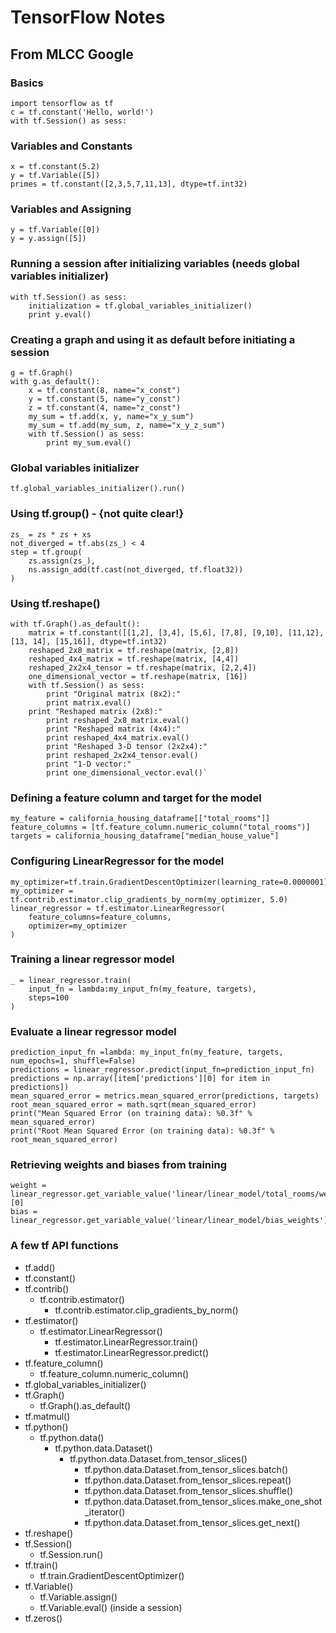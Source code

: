 # TensorFlow Notes

## From MLCC Google

### Basics
    import tensorflow as tf
    c = tf.constant('Hello, world!')
    with tf.Session() as sess:

### Variables and Constants
    x = tf.constant(5.2)
    y = tf.Variable([5])
    primes = tf.constant([2,3,5,7,11,13], dtype=tf.int32)

### Variables and Assigning
    y = tf.Variable([0])
    y = y.assign([5])

### Running a session after initializing variables (needs global variables initializer)
    with tf.Session() as sess:
    	initialization = tf.global_variables_initializer()
    	print y.eval()

### Creating a graph and using it as default before initiating a session
    g = tf.Graph()
    with g.as_default():
    	x = tf.constant(8, name="x_const")
    	y = tf.constant(5, name="y_const")
    	z = tf.constant(4, name="z_const")
    	my_sum = tf.add(x, y, name="x_y_sum")
    	my_sum = tf.add(my_sum, z, name="x_y_z_sum")
    	with tf.Session() as sess:
    		print my_sum.eval()

### Global variables initializer
    tf.global_variables_initializer().run()

### Using tf.group() - {not quite clear!}
    zs_ = zs * zs + xs
    not_diverged = tf.abs(zs_) < 4
    step = tf.group(
    	zs.assign(zs_),
    	ns.assign_add(tf.cast(not_diverged, tf.float32))
    )

### Using tf.reshape()
    with tf.Graph().as_default():
    	matrix = tf.constant([[1,2], [3,4], [5,6], [7,8], [9,10], [11,12], [13, 14], [15,16]], dtype=tf.int32)
    	reshaped_2x8_matrix = tf.reshape(matrix, [2,8])
    	reshaped_4x4_matrix = tf.reshape(matrix, [4,4])
    	reshaped_2x2x4_tensor = tf.reshape(matrix, [2,2,4])
    	one_dimensional_vector = tf.reshape(matrix, [16])
    	with tf.Session() as sess:
    		print "Original matrix (8x2):"
    		print matrix.eval()
		print "Reshaped matrix (2x8):"
    		print reshaped_2x8_matrix.eval()
    		print "Reshaped matrix (4x4):"
    		print reshaped_4x4_matrix.eval()
    		print "Reshaped 3-D tensor (2x2x4):"
    		print reshaped_2x2x4_tensor.eval()
    		print "1-D vector:"
    		print one_dimensional_vector.eval()`

### Defining a feature column and target for the model
    my_feature = california_housing_dataframe[["total_rooms"]]
    feature_columns = [tf.feature_column.numeric_column("total_rooms")]
    targets = california_housing_dataframe["median_house_value"]

### Configuring LinearRegressor for the model
    my_optimizer=tf.train.GradientDescentOptimizer(learning_rate=0.0000001)
    my_optimizer = tf.contrib.estimator.clip_gradients_by_norm(my_optimizer, 5.0)
    linear_regressor = tf.estimator.LinearRegressor(
        feature_columns=feature_columns,
        optimizer=my_optimizer
    )

### Training a linear regressor model
    _ = linear_regressor.train(
    	input_fn = lambda:my_input_fn(my_feature, targets),
    	steps=100
    )

### Evaluate a linear regressor model
    prediction_input_fn =lambda: my_input_fn(my_feature, targets, num_epochs=1, shuffle=False)
    predictions = linear_regressor.predict(input_fn=prediction_input_fn)
    predictions = np.array([item['predictions'][0] for item in predictions])
    mean_squared_error = metrics.mean_squared_error(predictions, targets)
    root_mean_squared_error = math.sqrt(mean_squared_error)
    print("Mean Squared Error (on training data): %0.3f" % mean_squared_error)
    print("Root Mean Squared Error (on training data): %0.3f" % root_mean_squared_error)

### Retrieving weights and biases from training
    weight = linear_regressor.get_variable_value('linear/linear_model/total_rooms/weights')[0]
    bias = linear_regressor.get_variable_value('linear/linear_model/bias_weights')









### A few tf API functions
* tf.add()
* tf.constant()
* tf.contrib()
	* tf.contrib.estimator()
		* tf.contrib.estimator.clip_gradients_by_norm()
* tf.estimator()
	* tf.estimator.LinearRegressor()
		* tf.estimator.LinearRegressor.train()
		* tf.estimator.LinearRegressor.predict()
* tf.feature_column()
	* tf.feature_column.numeric_column()
* tf.global_variables_initializer()
* tf.Graph()
	* tf.Graph().as_default()
* tf.matmul()
* tf.python()
	* tf.python.data()
		* tf.python.data.Dataset()
			* tf.python.data.Dataset.from_tensor_slices()
				* tf.python.data.Dataset.from_tensor_slices.batch()
				* tf.python.data.Dataset.from_tensor_slices.repeat()
				* tf.python.data.Dataset.from_tensor_slices.shuffle()
				* tf.python.data.Dataset.from_tensor_slices.make_one_shot_iterator()
				* tf.python.data.Dataset.from_tensor_slices.get_next()
* tf.reshape()
* tf.Session()
	* tf.Session.run()
* tf.train()
	* tf.train.GradientDescentOptimizer()
* tf.Variable()
	* tf.Variable.assign()
	* tf.Variable.eval() (inside a session)
* tf.zeros()

